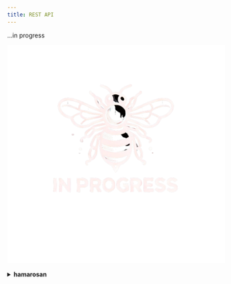 ```yaml
---
title: REST API
---
```


...in progress

![alt text](../../../../img/cc.webp)


<details className="dropdown-task">

  <summary>
  <strong>hamarosan</strong>
  
    
  </summary>

    ne kíváncsiskodj ! :p

</details>